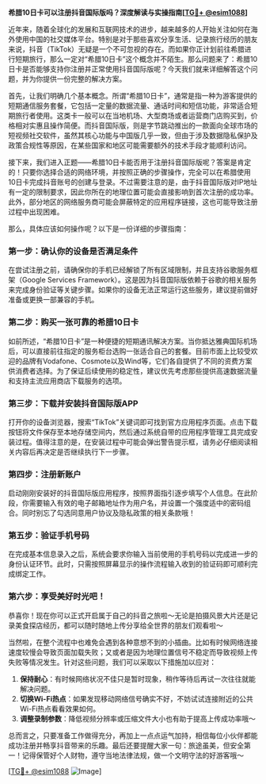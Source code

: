 **希腊10日卡可以注册抖音国际版吗？深度解读与实操指南[[TG💪+ @esim1088](https://t.me/s/esim1088)]**

近年来，随着全球化的发展和互联网技术的进步，越来越多的人开始关注如何在海外使用中国的社交媒体平台。特别是对于那些喜欢分享生活、记录旅行经历的朋友来说，抖音（TikTok）无疑是一个不可忽视的存在。而如果你正计划前往希腊进行短期旅行，那么一定对“希腊10日卡”这个概念并不陌生。那么问题来了：希腊10日卡是否能够支持你注册并正常使用抖音国际版呢？今天我们就来详细解答这个问题，并为你提供一份完整的解决方案。

首先，让我们明确几个基本概念。所谓“希腊10日卡”，通常是指一种为游客提供的短期通信服务套餐，它包括一定量的数据流量、通话时间和短信功能，非常适合短期旅行者使用。这类卡一般可以在当地机场、大型商场或者运营商门店购买到，价格相对实惠且操作简便。而抖音国际版，则是字节跳动推出的一款面向全球市场的短视频社交软件，虽然其核心功能与中国版几乎一致，但由于涉及数据隐私保护及政策合规性等原因，在某些国家和地区可能需要额外的技术手段才能顺利访问。

接下来，我们进入正题——希腊10日卡能否用于注册抖音国际版呢？答案是肯定的！只要你选择合适的网络环境，并按照正确的步骤操作，完全可以在希腊使用10日卡完成抖音账号的创建与登录。不过需要注意的是，由于抖音国际版对IP地址有一定的限制要求，因此你所在的地理位置可能会直接影响到首次注册的成功率。此外，部分地区的网络服务商可能会屏蔽特定的应用程序链接，这也可能导致注册过程中出现困难。

那么，具体应该如何操作呢？以下是一份详细的步骤指南：

### 第一步：确认你的设备是否满足条件
在尝试注册之前，请确保你的手机已经解锁了所有区域限制，并且支持谷歌服务框架（Google Services Framework）。这是因为抖音国际版依赖于谷歌的相关服务来完成身份验证等关键步骤。如果你的设备无法正常运行这些服务，建议提前做好准备或更换一部兼容的手机。

### 第二步：购买一张可靠的希腊10日卡
如前所述，“希腊10日卡”是一种便捷的短期通讯解决方案。当你抵达雅典国际机场后，可以直接前往指定的服务柜台选购一张适合自己的套餐。目前市面上比较受欢迎的品牌有Vodafone、Cosmote以及Wind等，它们各自提供了不同的资费方案供消费者选择。为了保证后续使用的稳定性，建议优先考虑那些提供高速数据流量和支持主流应用商店下载服务的选项。

### 第三步：下载并安装抖音国际版APP
打开你的设备浏览器，搜索“TikTok”关键词即可找到官方应用程序页面。点击下载按钮将文件保存至本地存储空间内，然后通过系统自带的应用程序管理工具完成安装过程。值得注意的是，在安装过程中可能会弹出警告提示框，请务必仔细阅读相关内容后再决定是否继续执行下一步骤。

### 第四步：注册新账户
启动刚刚安装好的抖音国际版应用程序，按照界面指引逐步填写个人信息。在此阶段，你需要输入有效的电子邮箱地址作为用户名，并设置一个强度适中的密码组合。同时别忘了勾选同意用户协议及隐私政策的相关条款哦！

### 第五步：验证手机号码
在完成基本信息录入之后，系统会要求你输入当前使用的手机号码以完成进一步的身份认证环节。此时，只需按照屏幕显示的操作流程输入收到的验证码即可顺利完成绑定工作。

### 第六步：享受美好时光吧！
恭喜你！现在你可以正式开启属于自己的抖音之旅啦～无论是拍摄风景大片还是记录美食探店经历，都可以随时随地上传分享给全世界的朋友们观看啦～

当然啦，在整个流程中也难免会遇到各种意想不到的小插曲。比如有时候网络连接速度较慢会导致页面加载失败；又或者是因为地理位置信号不稳定而导致视频上传失败等情况发生。针对这些问题，我们可以采取以下措施加以应对：

1. **保持耐心**：有时候网络状况不佳只是暂时现象，稍作等待后再试一次往往就能解决问题。
2. **切换Wi-Fi热点**：如果发现移动网络信号确实不好，不妨试试连接附近的公共Wi-Fi热点看看效果如何。
3. **调整录制参数**：降低视频分辨率或压缩文件大小也有助于提高上传成功率哦～

总而言之，只要准备工作做得充分，再加上一点点运气加持，相信每位小伙伴都能成功注册并畅享抖音带来的乐趣。最后还要提醒大家一句：旅途虽美，但安全第一！记得保管好个人财物，遵守当地法律法规，做一个文明守法的好游客哦～

[[TG💪+ @esim1088](https://t.me/s/esim1088) ![Image](https://i.postimg.cc/4NQfJmqS/Snipaste-2025-05-13-00-14-12.png)]
